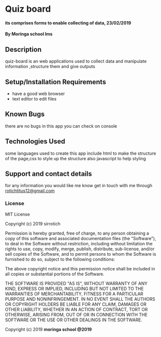 # Quiz board
#### its comprises forms to enable collecting of data, 23/02/2019
#### By **Moringa school lms**
## Description
quiz-board is an web applications used to collect data and manipulate information ,structure them and give outputs
## Setup/Installation Requirements
* have a good web browser
* text editor to edit files
## Known Bugs
there are no bugs in this app you can check on console
## Technologies Used
some languages used to create this app include html to make the structure of the page,css to style up the structure also javascript to help styling
## Support and contact details
for any information you would like me know get in touch with me through rotichtitus12@gmail.com
### License
MIT License

Copyright (c) 2019 sirrotich

Permission is hereby granted, free of charge, to any person obtaining a copy
of this software and associated documentation files (the "Software"), to deal
in the Software without restriction, including without limitation the rights
to use, copy, modify, merge, publish, distribute, sub-license, and/or sell
copies of the Software, and to permit persons to whom the Software is
furnished to do so, subject to the following conditions:

The above copyright notice and this permission notice shall be included in all
copies or substantial portions of the Software.

THE SOFTWARE IS PROVIDED "AS IS", WITHOUT WARRANTY OF ANY KIND, EXPRESS OR
IMPLIED, INCLUDING BUT NOT LIMITED TO THE WARRANTIES OF MERCHANTABILITY,
FITNESS FOR A PARTICULAR PURPOSE AND NONINFRINGEMENT. IN NO EVENT SHALL THE
AUTHORS OR COPYRIGHT HOLDERS BE LIABLE FOR ANY CLAIM, DAMAGES OR OTHER
LIABILITY, WHETHER IN AN ACTION OF CONTRACT, TORT OR OTHERWISE, ARISING FROM,
OUT OF OR IN CONNECTION WITH THE SOFTWARE OR THE USE OR OTHER DEALINGS IN THE
SOFTWARE.

Copyright (c) 2019 **moringa school @2019**
